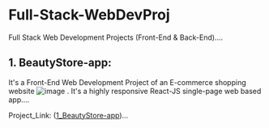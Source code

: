 # Full-Stack-WebDevProj
Full Stack Web Development Projects (Front-End &amp; Back-End)....

## 1. BeautyStore-app:
It's a Front-End Web Development Project of an E-commerce shopping website ![image](https://github.com/EmanSarhan/Full-Stack-WebDevProj/assets/32900511/4bb50d01-110c-478f-a79b-358e92cbb21f)
. It's a highly responsive React-JS single-page web based app....

Project_Link: ([1_BeautyStore-app](1_BeautyStore-app))...
